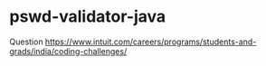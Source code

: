 # pswd-validator-java

Question
https://www.intuit.com/careers/programs/students-and-grads/india/coding-challenges/

